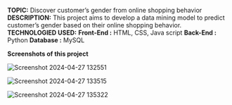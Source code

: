 **TOPIC:** Discover customer’s gender from online shopping behavior
**DESCRIPTION:** This project aims to develop a data mining model to predict customer’s gender based on their online shopping behavior. 
**TECHNOLOGIED USED:**
**Front-End :** HTML, CSS, Java script
**Back-End  :** Python
**Database  :** MySQL

**Screenshots of this project**

![Screenshot 2024-04-27 132551](https://github.com/user-attachments/assets/eb3733bd-95cf-49e5-9374-2f889d99347c)

![Screenshot 2024-04-27 133515](https://github.com/user-attachments/assets/60253665-9fc2-48de-b3e5-a69ccb7b38be)

![Screenshot 2024-04-27 135322](https://github.com/user-attachments/assets/10eb7485-3928-4388-bc76-8c49be0837bb)
